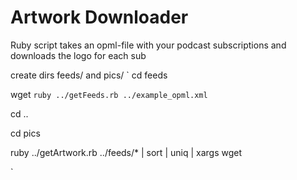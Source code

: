 # Artwork Downloader
Ruby script
 takes an opml-file with your podcast subscriptions
 and downloads the logo for each sub

create dirs feeds/ and pics/
`
 cd feeds
 
 wget ``ruby ../getFeeds.rb ../example_opml.xml``
 
 cd ..
 
 cd pics
 
 ruby ../getArtwork.rb ../feeds/* | sort | uniq | xargs wget
 
`

  
